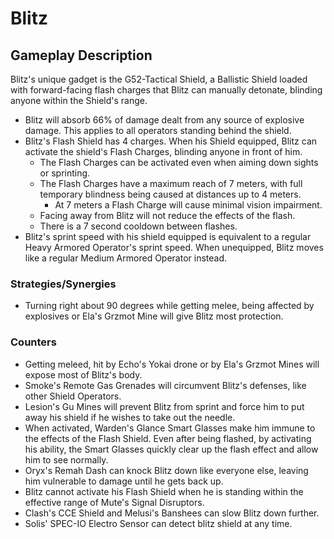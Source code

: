 # Blitz

## Gameplay Description

Blitz's unique gadget is the G52-Tactical Shield, a Ballistic Shield loaded with forward-facing flash charges that Blitz can manually detonate, blinding anyone within the Shield's range.

- Blitz will absorb 66% of damage dealt from any source of explosive damage. This applies to all operators standing behind the shield.
- Blitz's Flash Shield has 4 charges. When his Shield equipped, Blitz can activate the shield's Flash Charges, blinding anyone in front of him.
  - The Flash Charges can be activated even when aiming down sights or sprinting.
  - The Flash Charges have a maximum reach of 7 meters, with full temporary blindness being caused at distances up to 4 meters.
    - At 7 meters a Flash Charge will cause minimal vision impairment.
  - Facing away from Blitz will not reduce the effects of the flash.
  - There is a 7 second cooldown between flashes.
- Blitz's sprint speed with his shield equipped is equivalent to a regular Heavy Armored Operator's sprint speed. When unequipped, Blitz moves like a regular Medium Armored Operator instead.

### Strategies/Synergies

- Turning right about 90 degrees while getting melee, being affected by explosives or Ela's Grzmot Mine will give Blitz most protection.

### Counters

- Getting meleed, hit by Echo's Yokai drone or by Ela's Grzmot Mines will expose most of Blitz's body.
- Smoke's Remote Gas Grenades will circumvent Blitz's defenses, like other Shield Operators.
- Lesion's Gu Mines will prevent Blitz from sprint and force him to put away his shield if he wishes to take out the needle.
- When activated, Warden's Glance Smart Glasses make him immune to the effects of the Flash Shield. Even after being flashed, by activating his ability, the Smart Glasses quickly clear up the flash effect and allow him to see normally.
- Oryx's Remah Dash can knock Blitz down like everyone else, leaving him vulnerable to damage until he gets back up.
- Blitz cannot activate his Flash Shield when he is standing within the effective range of Mute's Signal Disruptors.
- Clash's CCE Shield and Melusi's Banshees can slow Blitz down further.
- Solis' SPEC-IO Electro Sensor can detect blitz shield at any time.
